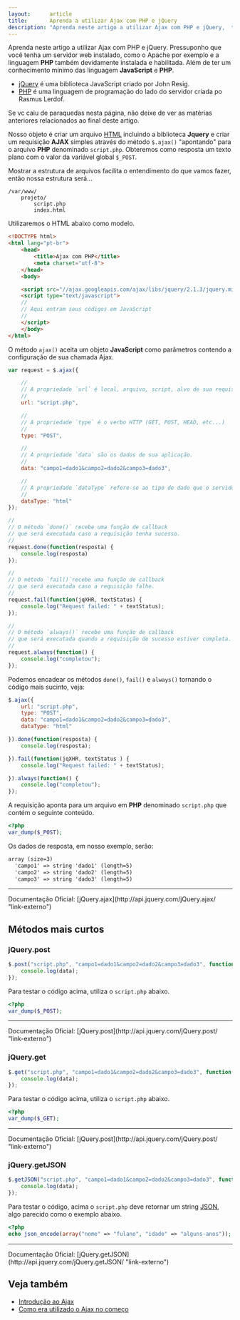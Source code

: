 ```yaml
---
layout:      article
title:       Aprenda a utilizar Ajax com PHP e jQuery
description: "Aprenda neste artigo a utilizar Ajax com PHP e jQuery,  também veremos os métodos curtos:  jQuery.post(), jQuery.get() e jQuery.getJSON()"
---
```


Aprenda neste artigo a utilizar Ajax com PHP e jQuery. Pressuponho que você tenha um servidor web instalado, como o
Apache por exemplo e a linguagem __PHP__ também devidamente instalada e habilitada. Além de ter um conhecimento mínimo
das linguagem __JavaScript__ e __PHP__.

- [jQuery](http://jquery.com/ "link-externo") é uma biblioteca JavaScript criado por John Resig.
- [PHP](/php/) é uma linguagem de programação do lado do servidor criada po Rasmus Lerdof.

Se vc caiu de paraquedas nesta página, não deixe de ver as matérias anteriores relacionados ao final deste artigo.

Nosso objeto é criar um arquivo [HTML](/html-css/) incluindo a biblioteca __Jquery__ e criar um requisição __AJAX__
simples através do método `$.ajax()` "apontando" para o arquivo __PHP__ denominado `script.php`. Obteremos como resposta
um texto plano com o valor da variável global `$_POST`.

Mostrar a estrutura de arquivos facilita o entendimento do que vamos fazer, então nossa estrutura será...

    /var/www/
        projeto/
            script.php
            index.html

Utilizaremos o HTML abaixo como modelo.

```html
<!DOCTYPE html>
<html lang="pt-br">
    <head>
        <title>Ajax com PHP</title>
        <meta charset="utf-8">
    </head>
    <body>

    <script src="//ajax.googleapis.com/ajax/libs/jquery/2.1.3/jquery.min.js"></script>
    <script type="text/javascript">
    //
    // Aqui entram seus códigos em JavaScript
    //
    </script>
    </body>
</html>
```


O método `ajax()` aceita um objeto __JavaScript__ como parâmetros contendo a configuração de sua chamada Ajax.

```javascript
var request = $.ajax({

    //
    // A propriedade `url` é local, arquivo, script, alvo de sua requisição.
    //
    url: "script.php",

    //
    // A propriedade `type` é o verbo HTTP (GET, POST, HEAD, etc...)
    //
    type: "POST",

    //
    // A propriedade `data` são os dados de sua aplicação.
    //
    data: "campo1=dado1&campo2=dado2&campo3=dado3",

    //
    // A propriedade `dataType` refere-se ao tipo de dado que o servidor deve retornar a requisição.
    //
    dataType: "html"
});

//
// O método `done()` recebe uma função de callback
// que será executada caso a requisição tenha sucesso.
//
request.done(function(resposta) {
    console.log(resposta)
});

//
// O método `fail()`recebe uma função de callback
// que será executada caso a requisição falhe.
//
request.fail(function(jqXHR, textStatus) {
    console.log("Request failed: " + textStatus);
});

//
// O método `always()` recebe uma função de callback
// que será executada quando a requisição de sucesso estiver completa.
//
request.always(function() {
    console.log("completou");
});
```

Podemos encadear os métodos `done()`, `fail()` e `always()` tornando o código mais sucinto, veja:

```javascript
$.ajax({
    url: "script.php",
    type: "POST",
    data: "campo1=dado1&campo2=dado2&campo3=dado3",
    dataType: "html"

}).done(function(resposta) {
    console.log(resposta);

}).fail(function(jqXHR, textStatus ) {
    console.log("Request failed: " + textStatus);

}).always(function() {
    console.log("completou");
});
```

A requisição aponta para um arquivo em __PHP__ denominado `script.php` que contém o seguinte conteúdo.

```php
<?php
var_dump($_POST);
```

Os dados de resposta, em nosso exemplo, serão:

```html
array (size=3)
  'campo1' => string 'dado1' (length=5)
  'campo2' => string 'dado2' (length=5)
  'campo3' => string 'dado3' (length=5)
```


<hr>
Documentação Oficial: [jQuery.ajax](http://api.jquery.com/jQuery.ajax/ "link-externo")



Métodos mais curtos
---

### jQuery.post

```javascript
$.post("script.php", "campo1=dado1&campo2=dado2&campo3=dado3", function( data ) {
    console.log(data);
});
```

Para testar o código acima, utiliza o `script.php` abaixo.

```php
<?php
var_dump($_POST);
```

<hr>
Documentação Oficial: [jQuery.post](http://api.jquery.com/jQuery.post/ "link-externo")


### jQuery.get

```javascript
$.get("script.php", "campo1=dado1&campo2=dado2&campo3=dado3", function( data ) {
    console.log(data);
});
```

Para testar o código acima, utiliza o `script.php` abaixo.

```php
<?php
var_dump($_GET);
```

<hr>
Documentação Oficial: [jQuery.post](http://api.jquery.com/jQuery.post/ "link-externo")


### jQuery.getJSON

```javascript
$.getJSON("script.php", "campo1=dado1&campo2=dado2&campo3=dado3", function( data ) {
    console.log(data);
});
```

Para testar o código, acima o `script.php` deve retornar um string [JSON](http://www.json.org/ "link-externo"), algo
parecido como o exemplo abaixo.

```php
<?php
echo json_encode(array("nome" => "fulano", "idade" => "alguns-anos"));
```

<hr>
Documentação Oficial: [jQuery.getJSON](http://api.jquery.com/jQuery.getJSON/ "link-externo")



Veja também
---

- [Introdução ao Ajax](/javascript/ajax/)
- [Como era utilizado o Ajax no começo](/javascript/ajax-no-inicio/)
